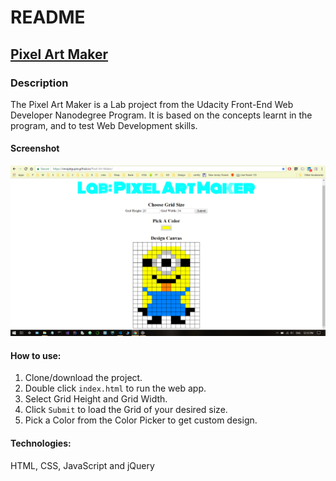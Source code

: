 # README #

## [Pixel Art Maker](https://imrajatgupta.github.io/Pixel-Art-Maker/) ##

### Description ###
The Pixel Art Maker is a Lab project from the Udacity Front-End Web Developer Nanodegree Program. It is based on the concepts learnt in the program, and to test Web Development skills.

#### Screenshot ####
![picture](https://github.com/imrajatgupta/Pixel-Art-Maker/blob/master/Screenshot-Pixel-Art-Maker.png)

#### How to use: ####
1) Clone/download the project.
2) Double click `index.html` to run the web app.
3) Select Grid Height and Grid Width.
4) Click `Submit` to load the Grid of your desired size.
5) Pick a Color from the Color Picker to get custom design.

#### Technologies: ####
HTML, CSS, JavaScript and jQuery


